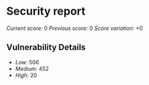 # Security report

*Current score:* 0
*Previous score:* 0
*Score variation:* +0

## Vulnerability Details
- *Low:* 506
- *Medium:* 452
- *High:* 20
